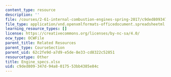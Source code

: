```yaml
---
content_type: resource
description: ''
file: /courses/2-61-internal-combustion-engines-spring-2017/c9ded809347d94a8017553bb4385e84c_Engine_specs.xlsx
file_type: application/vnd.openxmlformats-officedocument.spreadsheetml.sheet
learning_resource_types: []
license: https://creativecommons.org/licenses/by-nc-sa/4.0/
ocw_type: OCWFile
parent_title: Related Resources
parent_type: CourseSection
parent_uid: 62c2fe9d-a7d9-e5de-8e33-cd8322c52851
resourcetype: Other
title: Engine_specs.xlsx
uid: c9ded809-347d-94a8-0175-53bb4385e84c
---
```

